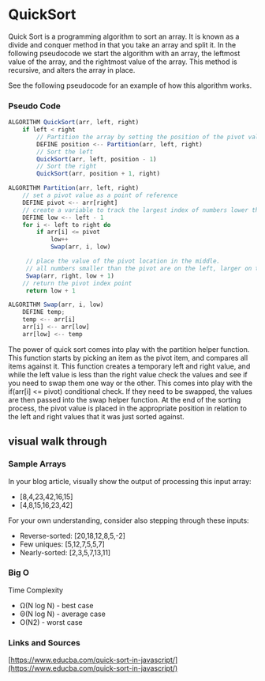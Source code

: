 # QuickSort

Quick Sort is a programming algorithm to sort an array. It is known as a divide and conquer method in that you take an array and split it. In the following pseudocode we start the algorithm with an array, the leftmost value of the array, and the rightmost value of the array. This method is recursive, and alters the array in place.

See the following pseudocode for an example of how this algorithm works.

### Pseudo Code

```JavaScript
ALGORITHM QuickSort(arr, left, right)
    if left < right
        // Partition the array by setting the position of the pivot value
        DEFINE position <-- Partition(arr, left, right)
        // Sort the left
        QuickSort(arr, left, position - 1)
        // Sort the right
        QuickSort(arr, position + 1, right)

ALGORITHM Partition(arr, left, right)
    // set a pivot value as a point of reference
    DEFINE pivot <-- arr[right]
    // create a variable to track the largest index of numbers lower than the defined pivot
    DEFINE low <-- left - 1
    for i <- left to right do
        if arr[i] <= pivot
            low++
            Swap(arr, i, low)

     // place the value of the pivot location in the middle.
     // all numbers smaller than the pivot are on the left, larger on the right.
     Swap(arr, right, low + 1)
    // return the pivot index point
     return low + 1

ALGORITHM Swap(arr, i, low)
    DEFINE temp;
    temp <-- arr[i]
    arr[i] <-- arr[low]
    arr[low] <-- temp
```

The power of quick sort comes into play with the partition helper function. This function starts by picking an item as the pivot item, and compares all items against it. This function creates a temporary left and right value, and while the left value is less than the right value check the values and see if you need to swap them one way or the other. This comes into play with the if(arr[i] <= pivot) conditional check. If they need to be swapped, the values are then passed into the swap helper function. At the end of the sorting process, the pivot value is placed in the appropriate position in relation to the left and right values that it was just sorted against.

## visual walk through

### Sample Arrays

In your blog article, visually show the output of processing this input array:

- [8,4,23,42,16,15]
- [4,8,15,16,23,42]

For your own understanding, consider also stepping through these inputs:

- Reverse-sorted: [20,18,12,8,5,-2]
- Few uniques: [5,12,7,5,5,7]
- Nearly-sorted: [2,3,5,7,13,11]

### Big O

Time Complexity

- Ω(N log N) - best case
- Θ(N log N) - average case
- O(N2) - worst case

### Links and Sources

[https://www.educba.com/quick-sort-in-javascript/](https://www.educba.com/quick-sort-in-javascript/)
